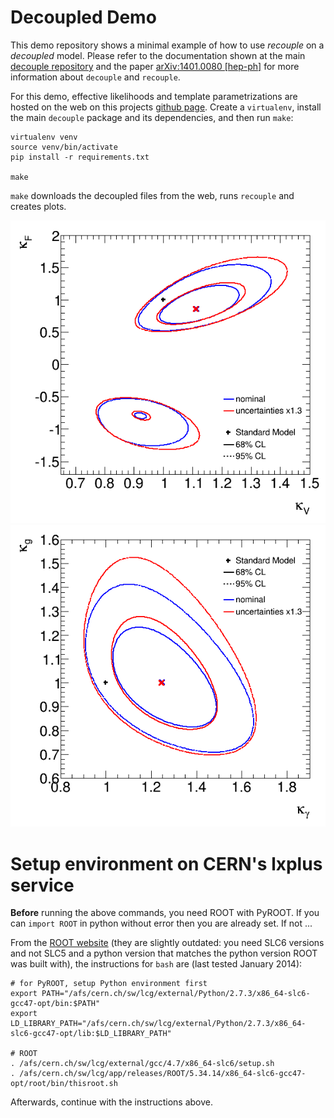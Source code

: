 # Decoupled Demo

This demo repository shows a minimal example of how to use _recouple_ on a _decoupled_ model. Please refer to the documentation shown at the main [decouple repository](https://github.com/svenkreiss/decouple) and the paper [arXiv:1401.0080 \[hep-ph\]](http://arxiv.org/abs/1401.0080) for more information about `decouple` and `recouple`. 

For this demo, effective likelihoods and template parametrizations are hosted on the web on this projects [github page](http://svenkreiss.github.com/decoupledDemo). Create a `virtualenv`, install the main `decouple` package and its dependencies, and then run `make`:

```
virtualenv venv
source venv/bin/activate
pip install -r requirements.txt

make
```

`make` downloads the decoupled files from the web, runs `recouple` and creates plots.

![kVkF](plots/kVkF.png)
![kVkF](plots/kGlukGamma.png)


# Setup environment on CERN's lxplus service

__Before__ running the above commands, you need ROOT with PyROOT. If you can `import ROOT` in python without error then you are already set. If not ...

From the [ROOT website](http://root.cern.ch/drupal/content/production-version-534) (they are slightly outdated: you need SLC6 versions and not SLC5 and a python version that matches the python version ROOT was built with), the instructions for `bash` are (last tested January 2014):

```
# for PyROOT, setup Python environment first
export PATH="/afs/cern.ch/sw/lcg/external/Python/2.7.3/x86_64-slc6-gcc47-opt/bin:$PATH"
export LD_LIBRARY_PATH="/afs/cern.ch/sw/lcg/external/Python/2.7.3/x86_64-slc6-gcc47-opt/lib:$LD_LIBRARY_PATH"

# ROOT
. /afs/cern.ch/sw/lcg/external/gcc/4.7/x86_64-slc6/setup.sh
. /afs/cern.ch/sw/lcg/app/releases/ROOT/5.34.14/x86_64-slc6-gcc47-opt/root/bin/thisroot.sh
```

Afterwards, continue with the instructions above.
